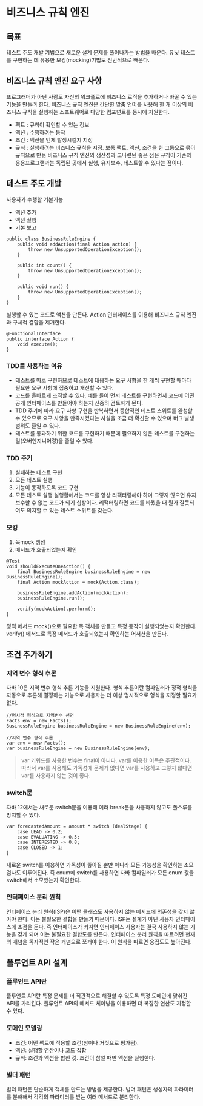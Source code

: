 # 비즈니스 규칙 엔진
## 목표
테스트 주도 개발 기법으로 새로운 설계 문제를 풀어나가는 방법을 배운다. 유닛 테스트를 구현하는 데 유용한 모킹(mocking)기법도 전반적으로 배운다.

## 비즈니스 규칙 엔진 요구 사항
프로그래머가 아닌 사람도 자신의 워크플로에 비즈니스 로직을 추가하거나 바꿀 수 있는 기능을 만들려 한다. 
비즈니스 규칙 엔진은 간단한 맞춤 언어를 사용해 한 개 이상의 비즈니스 규칙을 실행하는 소프트웨어로 다양한 컴포넌트를 동시에 지원한다.
- 팩트 : 규칙이 확인할 수 있는 정보
- 액션 : 수행하려는 동작
- 조건 : 액션을 언제 발생시킬지 지정
- 규칙 : 실행하려는 비즈니스 규칙을 지정. 보통 팩트, 액션, 조건을 한 그룹으로 묶어 규칙으로 만듦
비즈니스 규칙 엔진의 생산성과 고나련된 좋은 점은 규칙이 기존의 응용프로그램과는 독립된 곳에서 실행, 유지보수, 테스트할 수 있다는 점이다.

## 테스트 주도 개발
사용자가 수행할 기본기능
- 액션 추가
- 액션 실행
- 기본 보고
```
public class BusinessRuleEngine {
    public void addAction(final Action action) {
        throw new UnsupportedOperationException();
    }
    
    public int count() {
        throw new UnsupportedOperationException();
    }
    
    public void run() {
        throw new UnsupportedOperationException();    
    }
}
```

실행할 수 있는 코드로 액션을 만든다. Action 인터페이스를 이용해 비즈니스 규칙 엔진과 구체적 결합을 제거한다.
```
@FunctionalInterface
public interface Action {
    void execute();
}
```
### TDD를 사용하는 이유
- 테스트를 따로 구현하므로 테스트에 대응하는 요구 사항을 한 개씩 구현할 때마다 필요한 요구 사항에 집중하고 개선할 수 있다.
- 코드를 올바르게 조직할 수 있다. 예를 들어 먼저 테스트를 구현하면서 코드에 어떤 공개 인터페이스를 만들어야 하는지 신중히 검토하게 된다.
- TDD 주기에 따라 요구 사항 구현을 반복하면서 종합적인 테스트 스위트를 완성할 수 있으므로 요구 사항을 만족시켰다는 사실을 조금 더 확신할 수 있으며 버그 발생 범위도 줄일 수 있다.
- 테스트를 통과하기 위한 코드를 구현하기 때문에 필요하지 않은 테스트를 구현하는 일(오버엔지니어링)을 줄일 수 있다.

### TDD 주기
1. 실패하는 테스트 구현
2. 모든 테스트 실행
3. 기능이 동작하도록 코드 구현
4. 모든 테스트 실행
실행활에서는 코드를 항상 리팩터링해야 하며 그렇지 않으면 유지보수할 수 없는 코드가 되기 십상이다. 리팩터링하면 코드를 바꿨을 때 뭔가 잘못되어도 의지할 수 있는 테스트 스위트를 갖는다.

### 모킹
1. 목mock 생성
2. 메서드가 호출되었는지 확인
```
@Test
void shouldExecuteOneAction() {
    final BusinessRuleEngine businessRuleEngine = new BusinessRuleEngine();
    final Action mockAction = mock(Action.class);

    businessRuleEngine.addAction(mockAction);
    businessRuleEngine.run();

    verify(mockAction).perform();
}
```
정적 메서드 mock()으로 필요한 목 객체를 만들고 특정 동작이 실행되었는지 확인한다. verify() 메서드로 특정 메서드가 호출되었는지 확인하는 어서션을 만든다.

## 조건 추가하기
### 지역 변수 형식 추론
자바 10은 지역 변수 형식 추론 기능을 지원한다. 형식 추론이란 컴파일러가 정적 형식을 자동으로 추론해 결정하는 기능으로 사용자는 더 이상 명시적으로 형식을 지정할 필요가 없다.
```
//명시적 형식으로 지역변수 선언
Facts env = new Facts();
BusinessRuleEngine businessRuleEngine = new BusinessRuleEngine(env);

//지역 변수 형식 추론
var env = new Facts();
var businessRuleEngine = new BusinessRuleEngine(env);
```

> var 키워드를 사용한 변수는 final이 아니다.
var를 이용한 이득은 주관적이다. 따라서 var를 사용해도 가독성에 문제가 없다면 var를 사용하고 그렇지 않다면 var를 사용하지 않는 것이 좋다.

### switch문
자바 12에서는 새로운 switch문을 이용해 여러 break문을 사용하지 않고도 폴스루를 방지할 수 있다.
```
var forecastedAmount = amount * switch (dealStage) {
    case LEAD -> 0.2;
    case EVALUATING -> 0.5;
    case INTERESTED -> 0.8;
    case CLOSED -> 1;
}
```
새로운 switch를 이용하면 가독성이 좋아질 뿐만 아니라 모든 가능성을 확인하는 소모 검사도 이루어진다. 즉 enum에 switch를 사용하면 자바 컴파일러가 모든 enum 값을 switch에서 소모했는지 확인한다.

### 인터페이스 분리 원칙
인터페이스 분리 원칙(ISP)은 어떤 클래스도 사용하지 않는 메서드에 의존성을 갖지 않아야 한다. 이는 불필요한 결합을 만들기 때문이다.
ISP는 설계가 아닌 사용자 인터페이스에 초점을 둔다. 즉 인터페이스가 커지면 인터페이스 사용자는 결국 사용하지 않는 기능을 갖게 되며 이는 불필요한 결합도를 만든다.
인터페이스 분리 원칙을 따르려면 현재의 개념을 독자적인 작은 개념으로 쪼개야 한다. 이 원칙을 따르면 응집도도 높아진다.

## 플루언트 API 설계
### 플루언트 API란
풀루언트 API란 특정 문제를 더 직관적으로 해결할 수 있도록 특정 도메인에 맞춰진 API를 가리킨다. 플루언트 API의 메서드 체이닝을 이용하면 더 복잡한 연산도 지정할 수 있다.
### 도메인 모델링
- 조건: 어떤 팩트에 적용할 조건(참이나 거짓으로 평가됨).
- 액션: 실행할 연산이나 코드 집합
- 규칙: 조건과 액션을 합친 것. 조건이 참일 때만 액션을 실행한다.

### 빌더 패턴
빌더 패턴은 단순하게 객체를 만드는 방법을 제공한다. 빌더 패턴은 생성자의 파라미터를 분해해서 각각의 파라미터를 받는 여러 메서드로 분리한다.